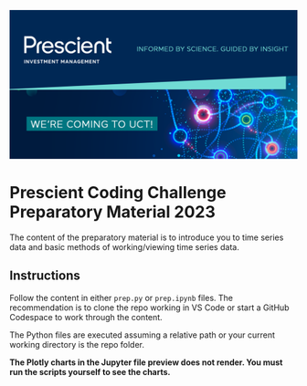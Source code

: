 ![Image](./header.png)

# Prescient Coding Challenge Preparatory Material 2023

The content of the preparatory material is to introduce you to time series data and basic methods of working/viewing time series data.

## Instructions

Follow the content in either `prep.py` or `prep.ipynb` files. The recommendation is to clone the repo working in VS Code or start a GitHub Codespace to work through the content.

The Python files are executed assuming a relative path or your current working directory is the repo folder.

**The Plotly charts in the Jupyter file preview does not render. You must run the scripts yourself to see the charts.**

## 
